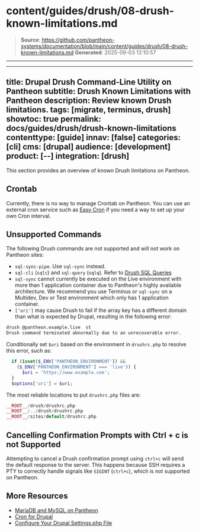 # content/guides/drush/08-drush-known-limitations.md

> **Source**: https://github.com/pantheon-systems/documentation/blob/main/content/guides/drush/08-drush-known-limitations.md
> **Generated**: 2025-09-03 12:10:57

---

---
title: Drupal Drush Command-Line Utility on Pantheon
subtitle: Drush Known Limitations with Pantheon
description: Review known Drush limitations.
tags: [migrate, terminus, drush]
showtoc: true
permalink: docs/guides/drush/drush-known-limitations
contenttype: [guide]
innav: [false]
categories: [cli]
cms: [drupal]
audience: [development]
product: [--]
integration: [drush]
---

This section provides an overview of known Drush limitations on Pantheon.

## Crontab

Currently, there is no way to manage Crontab on Pantheon. You can use an external cron service such as [Easy Cron](https://www.easycron.com/user/register) if you need a way to set up your own Cron interval.

## Unsupported Commands

The following Drush commands are not supported and will not work on Pantheon sites:
- `sql-sync-pipe`. Use `sql-sync` instead.
- `sql-cli` (`sqlc`) and `sql-query` (`sqlq`). Refer to [Drush SQL Queries](/guides/drush/drush-sql-queries)
- `sql-sync` cannot currently be executed on the Live environment with more than 1 application container due to Pantheon's highly available architecture. We recommend you use Terminus or `sql-sync` on a Multidev, Dev or Test environment which only has 1 application container.
- `['uri']` may cause Drush to fail if the array key has a different domain than what is expected by Drupal, resulting in the following error:

 ```bash
 drush @pantheon.example.live  st
 Drush command terminated abnormally due to an unrecoverable error.       [error]
 ```

 Conditionally set `$uri` based on the environment in `drushrc.php` to resolve this error, such as:

 ```php
   if (isset($_ENV['PANTHEON_ENVIRONMENT']) &&
     ($_ENV['PANTHEON_ENVIRONMENT'] === 'live')) {
       $uri = 'https://www.example.com';
   }
   $options['uri'] = $uri;
 ```

 The most reliable locations to put `drushrc.php` files are:

 ```php
 __ROOT__/drush/drushrc.php
 __ROOT__/../drush/drushrc.php
 __ROOT__/sites/default/drushrc.php
 ```

## Cancelling Confirmation Prompts with Ctrl + c is not Supported

Attempting to cancel a Drush confirmation prompt using `ctrl+c` will send the default response to the server. This happens because SSH requires a PTY to correctly handle signals like `SIGINT` (`ctrl+c`), which is not supported on Pantheon.

## More Resources

- [MariaDB and MySQL on Pantheon](/guides/mariadb-mysql/mysql-workbench)
- [Cron for Drupal](/drupal-cron)
- [Configure Your Drupal Settings.php File](/guides/php/settings-php)